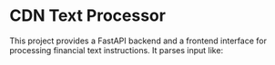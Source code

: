 # CDN Text Processor

This project provides a FastAPI backend and a frontend interface for processing financial text instructions. It parses input like:


